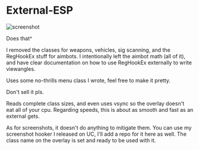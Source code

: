 # External-ESP

![screenshot](https://s31.postimg.org/umzserl7v/image.png)

Does that^

I removed the classes for weapons, vehicles, sig scanning, 
and the RegHookEx stuff for aimbots.  I intentionally left the 
aimbot math (all of it), and have clear documentation on how 
to use RegHookEx externally to write viewangles.

Uses some no-thrills menu class I wrote, feel free to make it 
pretty.

Don't sell it pls.

Reads complete class sizes, and even uses vsync so the overlay 
doesn't eat all of your cpu.  Regarding speeds, this is about as 
smooth and fast as an external gets.


As for screenshots, it doesn't do anything to mitigate them.  You 
can use my screenshot hooker I released on UC, I'll add a repo for 
it here as well.  The class name on the overlay is set and ready 
to be used with it.